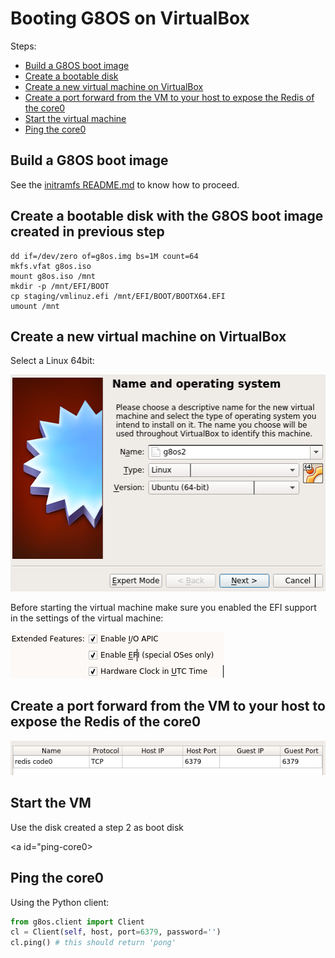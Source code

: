 # Booting G8OS on VirtualBox

Steps:

- [Build a G8OS boot image](#build-image)
- [Create a bootable disk](#create-bootable)
- [Create a new virtual machine on VirtualBox](#create-vm)
- [Create a port forward from the VM to your host to expose the Redis of the core0](#create-portforward)
- [Start the virtual machine](#start-vm)
- [Ping the core0](#ping-core0)


<a id="build-image"></a>
## Build a G8OS boot image

See the [initramfs README.md](https://github.com/g8os/initramfs/blob/master/README.md) to know how to proceed.


<a id="create-bootable"></a>
## Create a bootable disk with the G8OS boot image created in previous step

```shell
dd if=/dev/zero of=g8os.img bs=1M count=64
mkfs.vfat g8os.iso
mount g8os.iso /mnt
mkdir -p /mnt/EFI/BOOT
cp staging/vmlinuz.efi /mnt/EFI/BOOT/BOOTX64.EFI
umount /mnt
```

<a id="create-vm"></a>
## Create a new virtual machine on VirtualBox  

Select a Linux 64bit:  

![create vm](images/create_vm.png)  

Before starting the virtual machine make sure you enabled the EFI support in the settings of the virtual machine:  

![create vm](images/enable_efi.png)  


<a id="create-portforward"></a>
## Create a port forward from the VM to your host to expose the Redis of the core0

![port forward](images/portforward.png)

<a id="start-vm"></a>
## Start the VM

Use the disk created a step 2 as boot disk

<a id="ping-core0></a>
## Ping the core0

Using the Python client:

```python
from g8os.client import Client
cl = Client(self, host, port=6379, password='')
cl.ping() # this should return 'pong'
```
